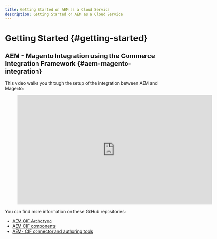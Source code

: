 ```yaml
---
title: Getting Started on AEM as a Cloud Service
description: Getting Started on AEM as a Cloud Service
---
```


# Getting Started {#getting-started}

## AEM - Magento Integration using the Commerce Integration Framework {#aem-magento-integration}

This video walks you through the setup of the integration between AEM and Magento:

<figure class="video_container">
  <iframe title="Adobe Video Publishing Cloud Player" width="640" height="360" src="https://video.tv.adobe.com/v/27399/?quality=12" frameborder="0" webkitallowfullscreen mozallowfullscreen allowfullscreen scrolling="no"></iframe>
</figure>

You can find more information on these GitHub repositories:

- [AEM CIF Archetype](https://github.com/adobe/aem-cif-project-archetype)
- [AEM CIF components](https://github.com/adobe/aem-core-cif-components)
- [AEM- CIF connector and authoring tools](https://github.com/adobe/commerce-cif-connector)
